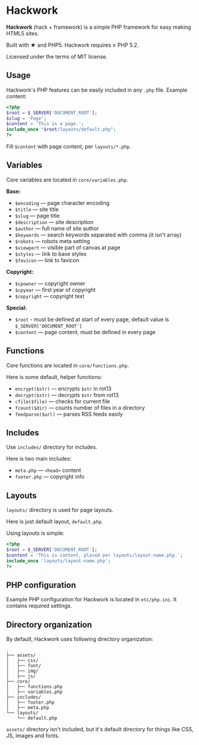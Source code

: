 # Hackwork

**Hackwork** (hack + framework) is a simple PHP framework for easy making HTML5
sites.

Built with &#9733; and PHP5. Hackwork requires &ge; PHP 5.2.

Licensed under the terms of MIT license.

## Usage

Hackwork's PHP features can be easily included in any `.php` file. Example
content:

```php
<?php
$root = $_SERVER['DOCUMENT_ROOT'];
$slug = 'Page';
$content = 'This is a page.';
include_once "$root/layouts/default.php";
?>
```

Fill `$content` with page content, per `layouts/*.php`.

## Variables

Core variables are located in `core/variables.php`.

**Base:**

* `$encoding` — page character encoding
* `$title` — site title
* `$slug` — page title
* `$description` — site description
* `$author` — full name of site author
* `$keywords` — search keywords separated with comma (it isn't array)
* `$robots` — robots meta setting
* `$viewport` — visible part of canvas at page
* `$styles` — link to base styles
* `$favicon` — link to favicon

**Copyright:**

* `$cpowner` — copyright owner
* `$cpyear` — first year of copyright
* `$copyright` — copyright text

**Special:**

* `$root` - must be defined at start of every page, default value is
`$_SERVER['DOCUMENT_ROOT']`
* `$content` — page content, must be defined in every page

## Functions

Core functions are located in `core/functions.php`.

Here is some default, helper functions:

* `encrypt($str)` — encrypts `$str` in rot13
* `decrypt($str)` — decrypts `$str` from rot13
* `cfile($file)` — checks for current file
* `fcount($dir)` — counts number of files in a directory
* `feedparse($url)` — parses RSS feeds easily

## Includes

Use `includes/` directory for includes.

Here is two main includes:

* `meta.php` — `<head>` content
* `footer.php` — copyright info

## Layouts

`layouts/` directory is used for page layouts.

Here is just default layout, `default.php`.

Using layouts is simple:

```php
<?php
$root = $_SERVER['DOCUMENT_ROOT'];
$content = 'This is content, placed per layouts/layout-name.php.';
include_once 'layouts/layout-name.php';
?>
```

## PHP configuration

Example PHP configuration for Hackwork is located in `etc/php.ini`. It
contains required settings.

## Directory organization

By default, Hackwork uses following directory organization:

```
.
├── assets/
│   ├── css/
│   ├── font/
│   ├── img/
│   ├── js/
├── core/
│   ├── functions.php
│   ├── variables.php
├── includes/
│   ├── footer.php
│   ├── meta.php
└── layouts/
    └── default.php
```

`assets/` directory isn't included, but it's default directory for things like
CSS, JS, images and fonts.